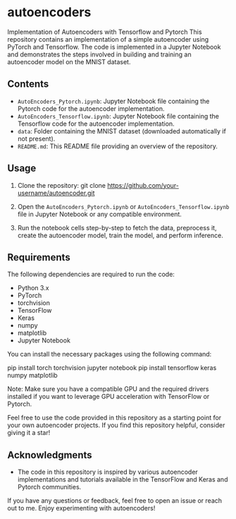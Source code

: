 # autoencoders
Implementation of Autoencoders with Tensorflow and Pytorch
This repository contains an implementation of a simple autoencoder using PyTorch and Tensorflow. The code is implemented in a Jupyter Notebook and demonstrates the steps involved in building and training an autoencoder model on the MNIST dataset.

## Contents

- `AutoEncoders_Pytorch.ipynb`: Jupyter Notebook file containing the Pytorch code for the autoencoder implementation.
- `AutoEncoders_Tensorflow.ipynb`: Jupyter Notebook file containing the Tensorflow code for the autoencoder implementation.
- `data`: Folder containing the MNIST dataset (downloaded automatically if not present).
- `README.md`: This README file providing an overview of the repository.

## Usage

1. Clone the repository:
git clone https://github.com/your-username/autoencoder.git

2. Open the `AutoEncoders_Pytorch.ipynb` or `AutoEncoders_Tensorflow.ipynb` file in Jupyter Notebook or any compatible environment.

3. Run the notebook cells step-by-step to fetch the data, preprocess it, create the autoencoder model, train the model, and perform inference.

## Requirements

The following dependencies are required to run the code:

- Python 3.x
- PyTorch
- torchvision
- TensorFlow
- Keras
- numpy
- matplotlib
- Jupyter Notebook

You can install the necessary packages using the following command:

pip install torch torchvision jupyter notebook
pip install tensorflow keras numpy matplotlib


Note: Make sure you have a compatible GPU and the required drivers installed if you want to leverage GPU acceleration with TensorFlow or Pytorch.

Feel free to use the code provided in this repository as a starting point for your own autoencoder projects. If you find this repository helpful, consider giving it a star!

## Acknowledgments

- The code in this repository is inspired by various autoencoder implementations and tutorials available in the TensorFlow and Keras and Pytorch communities.

If you have any questions or feedback, feel free to open an issue or reach out to me. Enjoy experimenting with autoencoders!

